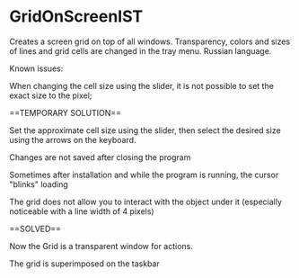 # GridOnScreenIST
Creates a screen grid on top of all windows. Transparency, colors and sizes of lines and grid cells are changed in the tray menu.
Russian language.

Known issues:

When changing the cell size using the slider, it is not possible to set the exact size to the pixel;

==TEMPORARY SOLUTION==

Set the approximate cell size using the slider, then select the desired size using the arrows on the keyboard.

Changes are not saved after closing the program

Sometimes after installation and while the program is running, the cursor
"blinks" loading

The grid does not allow you to interact with the object under it (especially noticeable with a line width of 4 pixels)

==SOLVED==

Now the Grid is a transparent window for actions.

The grid is superimposed on the taskbar
